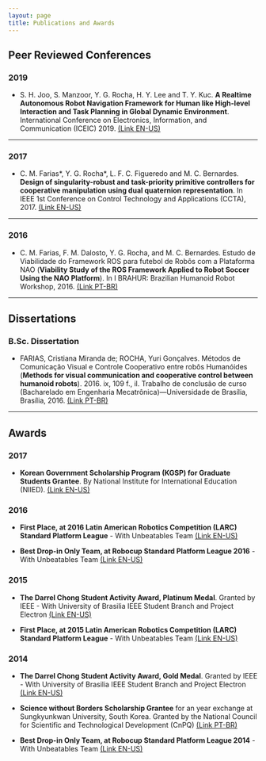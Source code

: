 ```yaml
---
layout: page
title: Publications and Awards
---
```


## Peer Reviewed Conferences

### 2019

* S. H. Joo, S. Manzoor, Y. G. Rocha, H. Y. Lee and T. Y. Kuc. **A Realtime Autonomous Robot Navigation Framework for Human like High-level Interaction and Task Planning in Global Dynamic Environment**. International Conference on Electronics, Information, and Communication (ICEIC) 2019. [(Link EN-US)](https://arxiv.org/abs/1905.12942)

---
### 2017

* C. M. Farias\*, Y. G. Rocha\*, L. F. C. Figueredo and M. C. Bernardes. **Design of singularity-robust and task-priority primitive controllers for cooperative manipulation using dual quaternion representation**. In IEEE 1st Conference on Control Technology and Applications (CCTA), 2017. [(Link EN-US)](https://www.yurirocha.com/assets/Design-of-singularity-robust-and-task-priority-primitive-controllers_CCTA_2017.pdf)

---
### 2016

* C. M. Farias, F. M. Dalosto, Y. G. Rocha, and M. C. Bernardes. Estudo de Viabilidade do Framework ROS para futebol de Robôs com a Plataforma NAO (**Viability Study of the ROS Framework Applied to Robot Soccer Using the NAO Platform**). In I BRAHUR: Brazilian Humanoid Robot Workshop, 2016. [(Link PT-BR)](https://www.yurirocha.com/assets/Interface_ROS_NAO_BRAHUR_2016.pdf)

***
## Dissertations

### B.Sc. Dissertation

* FARIAS, Cristiana Miranda de; ROCHA, Yuri Gonçalves. Métodos de Comunicação Visual e Controle Cooperativo entre robôs Humanóides (**Methods for visual communication and cooperative control between humanoid robots**). 2016. ix, 109 f., il. Trabalho de conclusão de curso (Bacharelado em Engenharia Mecatrônica)—Universidade de Brasília, Brasília, 2016. [(Link PT-BR)](http://bdm.unb.br/bitstream/10483/17169/1/2016_CristianaMiranda_YuriRocha_tcc.pdf)

***
## Awards

### 2017

* **Korean Government Scholarship Program (KGSP) for Graduate Students Grantee**. By National Institute for International Education (NIIED). [(Link EN-US)](http://www.yurirocha.com/assets/2017_kgsp_results.pdf)

### 2016

* **First Place, at 2016 Latin American Robotics Competition (LARC) Standard Platform League** - With Unbeatables Team [(Link EN-US)](http://www.cbrobotica.org/?page_id=122)

* **Best Drop-in Only Team, at Robocup Standard Platform League 2016** - With Unbeatables Team [(Link EN-US)](http://spl.robocup.org/history/results-2016/)


### 2015

* **The Darrel Chong Student Activity Award, Platinum Medal**. Granted by IEEE - With University of Brasilia IEEE Student Branch and Project Electron [(Link EN-US)](https://students.ieee.org/wp-content/uploads/2019/01/Darrel-Chong-Student-Activity-Award-Past-Winners.pdf)

* **First Place, at 2015 Latin American Robotics Competition (LARC) Standard Platform League** - With Unbeatables Team [(Link EN-US)](http://www.cbrobotica.org/?page_id=122)

### 2014

* **The Darrel Chong Student Activity Award, Gold Medal**. Granted by IEEE - With University of Brasilia IEEE Student Branch and Project Electron [(Link EN-US)](https://students.ieee.org/wp-content/uploads/2019/01/Darrel-Chong-Student-Activity-Award-Past-Winners.pdf)

* **Science without Borders Scholarship Grantee** for an year exchange at Sungkyunkwan University, South Korea. Granted by the National Council for Scientific and Technological Development (CnPQ) [(Link PT-BR)](http://www.cienciasemfronteiras.gov.br/en/c/document_library/get_file?uuid=86c661c3-2aa8-4f13-873d-e0755c748c9d&groupId=214072)

* **Best Drop-in Only Team, at Robocup Standard Platform League 2014** - With Unbeatables Team [(Link EN-US)](http://spl.robocup.org/history/results-2014/)